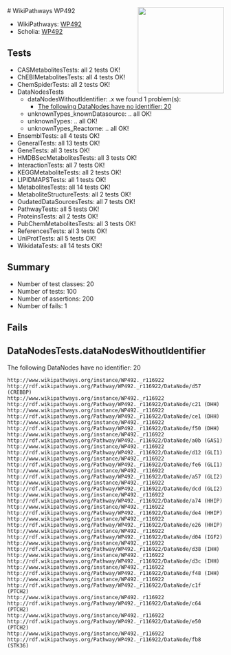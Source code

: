 <img style="float: right; width: 200px" src="https://upload.wikimedia.org/wikipedia/commons/thumb/8/83/Wplogo_with_text_500.png/640px-Wplogo_with_text_500.png" />
# WikiPathways WP492

* WikiPathways: [WP492](https://identifiers.org/wikipathways:WP492)
* Scholia: [WP492](https://scholia.toolforge.org/wikipathways/WP492)
## Tests
* CASMetabolitesTests: all 2 tests OK!
* ChEBIMetabolitesTests: all 4 tests OK!
* ChemSpiderTests: all 2 tests OK!
* DataNodesTests
    * dataNodesWithoutIdentifier: .x we found 1 problem(s):
        * [The following DataNodes have no identifier: 20](#8792c4af)
    * unknownTypes_knownDatasource: .. all OK!
    * unknownTypes: .. all OK!
    * unknownTypes_Reactome: .. all OK!
* EnsemblTests: all 4 tests OK!
* GeneralTests: all 13 tests OK!
* GeneTests: all 3 tests OK!
* HMDBSecMetabolitesTests: all 3 tests OK!
* InteractionTests: all 7 tests OK!
* KEGGMetaboliteTests: all 2 tests OK!
* LIPIDMAPSTests: all 1 tests OK!
* MetabolitesTests: all 14 tests OK!
* MetaboliteStructureTests: all 2 tests OK!
* OudatedDataSourcesTests: all 7 tests OK!
* PathwayTests: all 5 tests OK!
* ProteinsTests: all 2 tests OK!
* PubChemMetabolitesTests: all 3 tests OK!
* ReferencesTests: all 3 tests OK!
* UniProtTests: all 5 tests OK!
* WikidataTests: all 14 tests OK!


## Summary

* Number of test classes: 20
* Number of tests: 100
* Number of assertions: 200
* Number of fails: 1

## Fails

<a name="8792c4af" />

## DataNodesTests.dataNodesWithoutIdentifier

The following DataNodes have no identifier: 20
```
http://www.wikipathways.org/instance/WP492._r116922 http://rdf.wikipathways.org/Pathway/WP492._r116922/DataNode/d57 (CREBBP)
http://www.wikipathways.org/instance/WP492._r116922 http://rdf.wikipathways.org/Pathway/WP492._r116922/DataNode/c21 (DHH)
http://www.wikipathways.org/instance/WP492._r116922 http://rdf.wikipathways.org/Pathway/WP492._r116922/DataNode/ce1 (DHH)
http://www.wikipathways.org/instance/WP492._r116922 http://rdf.wikipathways.org/Pathway/WP492._r116922/DataNode/f50 (DHH)
http://www.wikipathways.org/instance/WP492._r116922 http://rdf.wikipathways.org/Pathway/WP492._r116922/DataNode/a0b (GAS1)
http://www.wikipathways.org/instance/WP492._r116922 http://rdf.wikipathways.org/Pathway/WP492._r116922/DataNode/d12 (GLI1)
http://www.wikipathways.org/instance/WP492._r116922 http://rdf.wikipathways.org/Pathway/WP492._r116922/DataNode/fe6 (GLI1)
http://www.wikipathways.org/instance/WP492._r116922 http://rdf.wikipathways.org/Pathway/WP492._r116922/DataNode/a57 (GLI2)
http://www.wikipathways.org/instance/WP492._r116922 http://rdf.wikipathways.org/Pathway/WP492._r116922/DataNode/dcd (GLI2)
http://www.wikipathways.org/instance/WP492._r116922 http://rdf.wikipathways.org/Pathway/WP492._r116922/DataNode/a74 (HHIP)
http://www.wikipathways.org/instance/WP492._r116922 http://rdf.wikipathways.org/Pathway/WP492._r116922/DataNode/de4 (HHIP)
http://www.wikipathways.org/instance/WP492._r116922 http://rdf.wikipathways.org/Pathway/WP492._r116922/DataNode/e26 (HHIP)
http://www.wikipathways.org/instance/WP492._r116922 http://rdf.wikipathways.org/Pathway/WP492._r116922/DataNode/d04 (IGF2)
http://www.wikipathways.org/instance/WP492._r116922 http://rdf.wikipathways.org/Pathway/WP492._r116922/DataNode/d38 (IHH)
http://www.wikipathways.org/instance/WP492._r116922 http://rdf.wikipathways.org/Pathway/WP492._r116922/DataNode/d3c (IHH)
http://www.wikipathways.org/instance/WP492._r116922 http://rdf.wikipathways.org/Pathway/WP492._r116922/DataNode/f48 (IHH)
http://www.wikipathways.org/instance/WP492._r116922 http://rdf.wikipathways.org/Pathway/WP492._r116922/DataNode/c1f (PTCH2)
http://www.wikipathways.org/instance/WP492._r116922 http://rdf.wikipathways.org/Pathway/WP492._r116922/DataNode/c64 (PTCH2)
http://www.wikipathways.org/instance/WP492._r116922 http://rdf.wikipathways.org/Pathway/WP492._r116922/DataNode/e50 (PTCH2)
http://www.wikipathways.org/instance/WP492._r116922 http://rdf.wikipathways.org/Pathway/WP492._r116922/DataNode/fb8 (STK36)
```

